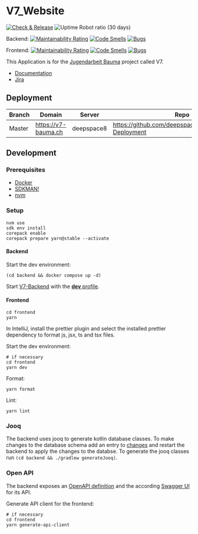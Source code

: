 # V7_Website

[![Check & Release](https://github.com/deepspace1000/V7_Webseite/actions/workflows/check-and-release.yml/badge.svg)](https://github.com/deepspace1000/V7_Webseite/actions/workflows/check-and-release.yml)
![Uptime Robot ratio (30 days)](https://img.shields.io/uptimerobot/ratio/30/m796425090-f23a308a286302410fae8a8c)


Backend:
[![Maintainability Rating](https://sonarcloud.io/api/project_badges/measure?project=v7_website_backend&metric=sqale_rating)](https://sonarcloud.io/summary/new_code?id=v7_website_backend)
[![Code Smells](https://sonarcloud.io/api/project_badges/measure?project=v7_website_backend&metric=code_smells)](https://sonarcloud.io/summary/new_code?id=v7_website_backend)
[![Bugs](https://sonarcloud.io/api/project_badges/measure?project=v7_website_backend&metric=bugs)](https://sonarcloud.io/summary/new_code?id=v7_website_backend)


Frontend:
[![Maintainability Rating](https://sonarcloud.io/api/project_badges/measure?project=v7_website_frontend&metric=sqale_rating)](https://sonarcloud.io/summary/new_code?id=v7_website_frontend)
[![Code Smells](https://sonarcloud.io/api/project_badges/measure?project=v7_website_frontend&metric=code_smells)](https://sonarcloud.io/summary/new_code?id=v7_website_frontend)
[![Bugs](https://sonarcloud.io/api/project_badges/measure?project=v7_website_frontend&metric=bugs)](https://sonarcloud.io/summary/new_code?id=v7_website_frontend)

This Application is for the [Jugendarbeit Bauma](https://v7-bauma.ch) project called V7.

- [Documentation](./doc/architecture/README.md)
- [Jira](https://v7bauma.atlassian.net/jira/software/projects/V7WE/boards/1/backlog)

## Deployment

| Branch | Domain              | Server     | Repo                                                   |
|--------|---------------------|------------|--------------------------------------------------------|
| Master | https://v7-bauma.ch | deepspace8 | https://github.com/deepspace1000/V7_Website-Deployment |

## Development

### Prerequisites
* [Docker](https://docs.docker.com/desktop/install/mac-install/)
* [SDKMAN!](https://sdkman.io/install)
* [nvm](https://github.com/nvm-sh/nvm)

### Setup

```shell
nvm use
sdk env install
corepack enable
corepack prepare yarn@stable --activate
```

#### Backend

Start the dev environment:

```shell
(cd backend && docker compose up -d)
```

Start [V7-Backend](./backend/src/main/kotlin/ch/v7/backend/BackendApplication.kt)
with the [**dev** profile](./.run/V7-Backend%20dev.run.xml).

#### Frontend

```shell
cd frontend
yarn
```

In IntelliJ, install the prettier plugin and select the installed prettier dependency to format js, jsx, ts and tsx files.

Start the dev environment:

```shell
# if necessary
cd frontend 
yarn dev
```

Format:

```shell
yarn format
```

Lint:

```shell
yarn lint
```

### Jooq

The backend uses jooq to generate kotlin database classes.
To make changes to the database schema add an entry to [changes](./backend/src/main/resources/db/changelog/changes) and restart the backend to apply the changes to the databse.
To generate the jooq classes run `(cd backend && ./gradlew generateJooq)`.

### Open API

The backend exposes an [OpenAPI definition](http://localhost:8080/openapi/v3/api-docs) and the according [Swagger UI](http://localhost:3000/api/swagger-ui/index.html) for its API.

Generate API client for the frontend:
```shell
# if necessary
cd frontend
yarn generate-api-client
```



